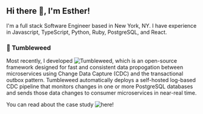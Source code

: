 ## Hi there 👋, I'm Esther!

I'm a full stack Software Engineer based in New York, NY. I have experience in Javascript, TypeScript, Python, Ruby, PostgreSQL, and React.  


### 🌵 Tumbleweed
Most recently, I developed ![Tumbleweed](https://tumbleweed-cdc.github.io/), which is an open-source framework designed for fast and consistent data propogation between microservices using Change Data Capture (CDC) and the transactional outbox pattern. Tumbleweed automatically deploys a self-hosted log-based CDC pipeline that monitors changes in one or more PostgreSQL databases and sends those data changes to consumer microservices in near-real time. 

You can read about the case study ![here](https://tumbleweed-cdc.github.io/docs/introduction)!
<!--
**ekim1009/ekim1009** is a ✨ _special_ ✨ repository because its `README.md` (this file) appears on your GitHub profile.

Here are some ideas to get you started:

- 🔭 I’m currently working on ...
- 🌱 I’m currently learning ...
- 👯 I’m looking to collaborate on ...
- 🤔 I’m looking for help with ...
- 💬 Ask me about ...
- 📫 How to reach me: ...
- 😄 Pronouns: ...
- ⚡ Fun fact: ...
-->
